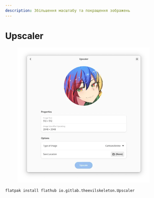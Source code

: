 ```yaml
---
description: Збільшення масштабу та покращення зображень
---
```


# Upscaler

<figure><img src="../../.gitbook/assets/image (1).png" alt=""><figcaption></figcaption></figure>

```bash
flatpak install flathub io.gitlab.theevilskeleton.Upscaler
```
